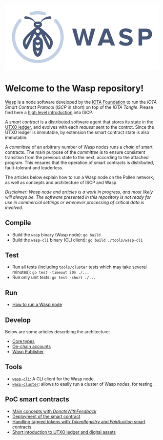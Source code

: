 ![Wasp logo](WASP_logo_dark.png)

# Welcome to the Wasp repository!

[Wasp](https://github.com/iotaledger/wasp) is a node software developed by the
[IOTA Foundation](http://iota.org) to run the _IOTA Smart Contract Protocol_
(_ISCP_ in short) on top of the _IOTA Tangle_.  Please find here a [high level
introduction](https://blog.iota.org/an-introduction-to-iota-smart-contracts-16ea6f247936)
into ISCP.

A _smart contract_ is a distributed software agent that stores its state in the
[UTXO ledger](articles/intro/utxo.md), and evolves with each _request_ sent to
the contrct. Since the UTXO ledger is immutable, by extension the smart
contract state is also immutable.

A _committee_ of an arbitrary number of Wasp nodes runs a _chain_ of smart
contracts.  The main purpose of the _committee_ is to ensure consistent
transition from the previous state to the next, according to the attached
program.  This ensures that the operation of smart contracts is distributed,
fault-tolerant and leaderless.

The articles below explain how to run a Wasp node on the Pollen network, as
well as concepts and architecture of ISCP and Wasp.

_Disclaimer: Wasp node and articles is a work in progress, and most likely will
always be.  The software presented in this repository is not ready for use in
commercial settings or whenever processing of critical data is involved._

## Compile

- Build the `wasp` binary (Wasp node): `go build`
- Build the `wasp-cli` binary (CLI client): `go build ./tools/wasp-cli`

## Test

- Run all tests (including `tools/cluster` tests which may take several minutes): `go test -timeout 20m ./...`
- Run only unit tests: `go test -short ./...`

## Run

- [How to run a Wasp node](articles/docs/runwasp.md)

## Develop

Below are some articles describing the architecture:

- [Core types](articles/docs/coretypes.md)
- [On-chain accounts](articles/docs/accounts.md)
- [Wasp Publisher](articles/docs/publisher.md)

## Tools

- [`wasp-cli`](tools/wasp-cli/README.md): A CLI client for the Wasp node.
- [`wasp-cluster`](tools/cluster/wasp-cluster/README.md): allows to easily run
  a cluster of Wasp nodes, for testing.

## PoC smart contracts

- [Main concepts with _DonateWithFeedback_](articles/intro/dwf.md)
- [Deployment of the smart contract](articles/intro/deploy.md)
- [Handling tagged tokens with _TokenRegistry_ and _FairAuction_ smart contracts](articles/intro/tr-fa.md)
- [Short intoduction to UTXO ledger and digital assets](articles/intro/utxo.md)


